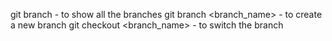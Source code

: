 git branch - to show all the branches
git branch <branch_name> - to create a new branch
git checkout <branch_name> - to switch the branch
